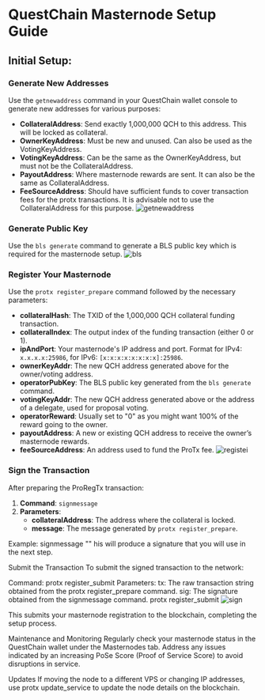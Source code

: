 # QuestChain Masternode Setup Guide

## Initial Setup:
### Generate New Addresses
Use the `getnewaddress` command in your QuestChain wallet console to generate new addresses for various purposes:
- **CollateralAddress**: Send exactly 1,000,000 QCH to this address. This will be locked as collateral.
- **OwnerKeyAddress**: Must be new and unused. Can also be used as the VotingKeyAddress.
- **VotingKeyAddress**: Can be the same as the OwnerKeyAddress, but must not be the CollateralAddress.
- **PayoutAddress**: Where masternode rewards are sent. It can also be the same as CollateralAddress.
- **FeeSourceAddress**: Should have sufficient funds to cover transaction fees for the protx transactions. It is advisable not to use the CollateralAddress for this purpose.
![getnewaddress](https://github.com/LootChain/masternode/assets/165670633/8c08e066-77a3-46b8-8f4b-77ff6830a824)

### Generate Public Key
Use the `bls generate` command to generate a BLS public key which is required for the masternode setup.
![bls](https://github.com/LootChain/masternode/assets/165670633/1bdb632a-6625-4ea5-b05f-8cfe057f0f8b)

### Register Your Masternode
Use the `protx register_prepare` command followed by the necessary parameters:
- **collateralHash**: The TXID of the 1,000,000 QCH collateral funding transaction.
- **collateralIndex**: The output index of the funding transaction (either 0 or 1).
- **ipAndPort**: Your masternode's IP address and port. Format for IPv4: `x.x.x.x:25986`, for IPv6: `[x:x:x:x:x:x:x:x]:25986`.
- **ownerKeyAddr**: The new QCH address generated above for the owner/voting address.
- **operatorPubKey**: The BLS public key generated from the `bls generate` command.
- **votingKeyAddr**: The new QCH address generated above or the address of a delegate, used for proposal voting.
- **operatorReward**: Usually set to "0" as you might want 100% of the reward going to the owner.
- **payoutAddress**: A new or existing QCH address to receive the owner’s masternode rewards.
- **feeSourceAddress**: An address used to fund the ProTx fee.
![registei](https://github.com/LootChain/masternode/assets/165670633/398ff9f4-9b62-40a4-bb1b-8b125f333e2c)
### Sign the Transaction
After preparing the ProRegTx transaction:
1. **Command**: `signmessage`
2. **Parameters**:
   - **collateralAddress**: The address where the collateral is locked.
   - **message**: The message generated by `protx register_prepare`.


Example:
signmessage <CollateralAddress> "<message from protx register_prepare output>"
his will produce a signature that you will use in the next step.

Submit the Transaction
To submit the signed transaction to the network:

Command: protx register_submit
Parameters:
tx: The raw transaction string obtained from the protx register_prepare command.
sig: The signature obtained from the signmessage command.
protx register_submit <tx from register_prepare> <sig from signmessage>
![sign](https://github.com/LootChain/masternode/assets/165670633/0690621d-21bb-49ec-aab4-5a724cb0e77f)

This submits your masternode registration to the blockchain, completing the setup process.

Maintenance and Monitoring
Regularly check your masternode status in the QuestChain wallet under the Masternodes tab.
Address any issues indicated by an increasing PoSe Score (Proof of Service Score) to avoid disruptions in service.

Updates
If moving the node to a different VPS or changing IP addresses, use protx update_service to update the node details on the blockchain.

